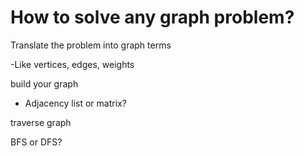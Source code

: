 # How to solve any graph problem?

Translate the problem into graph terms

-Like vertices, edges, weights

build your graph

- Adjacency list or matrix?

traverse graph

BFS or DFS?